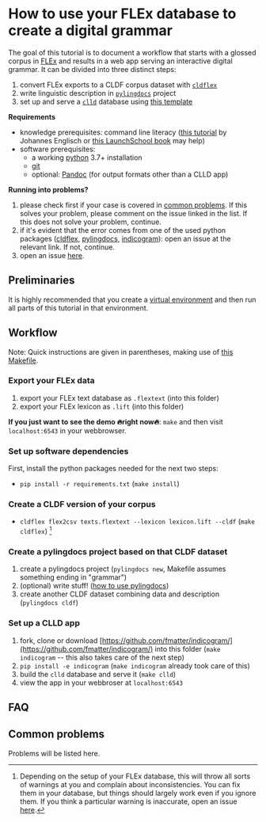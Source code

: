 # How to use your FLEx database to create a digital grammar

The goal of this tutorial is to document a workflow that starts with a glossed corpus in [FLEx](https://software.sil.org/fieldworks/) and results in a web app serving an interactive digital grammar.
It can be divided into three distinct steps:

1. convert FLEx exports to a CLDF corpus dataset with [`cldflex`](https://cldflex.readthedocs.io)
2. write linguistic description in [`pylingdocs`](https://pylingdocs.readthedocs.io) project
3. set up and serve a [`clld`](clld.org/) database using [this template](https://github.com/fmatter/indicogram/)

**Requirements**

* knowledge prerequisites: command line literacy ([this tutorial](https://github.com/dictionaria/pydictionaria/blob/master/docs/intro-commandline.md) by Johannes Englisch or [this LaunchSchool book](https://launchschool.com/books/command_line/read/introduction) may help)
* software prerequisites:
    * a working [python](https://www.python.org/) 3.7+ installation
    * [git](https://www.linode.com/docs/guides/how-to-install-git-on-linux-mac-and-windows/)
    * optional: [Pandoc](https://pandoc.org/installing.html) (for output formats other than a CLLD app)

**Running into problems?**

1. please check first if your case is covered in [common problems](#common-problems). If this solves your problem, please comment on the issue linked in the list. If this does not solve your problem, continue.
2. if it's evident that the error comes from one of the used python packages ([cldflex](https://github.com/fmatter/cldflex/issues), [pylingdocs](https://github.com/fmatter/pylingdocs/issues), [indicogram](https://github.com/fmatter/indicogram/issues)): open an issue at the relevant link. If not, continue.
3. open an issue [here](https://github.com/fmatter/flex-grammar-tutorial/issues).


## Preliminaries
It is highly recommended that you create a [virtual environment](https://docs.python.org/3/library/venv.html) and then run all parts of this tutorial in that environment.

## Workflow
Note: Quick instructions are given in parentheses, making use of [this Makefile](Makefile).

### Export your FLEx data
1. export your FLEx text database as `.flextext` (into this folder)
2. export your FLEx lexicon as `.lift` (into this folder)

**If you just want to see the demo 🔥right now🔥**: `make` and then visit `localhost:6543` in your webbrowser.

### Set up software dependencies
First, install the python packages needed for the next two steps:
* `pip install -r requirements.txt` (`make install`)

### Create a CLDF version of your corpus
* `cldflex flex2csv texts.flextext --lexicon lexicon.lift --cldf` (`make cldflex`) [^1]

### Create a pylingdocs project based on that CLDF dataset
1. create a pylingdocs project (`pylingdocs new`, Makefile assumes something ending in "grammar")
2. (optional) write stuff! ([how to use pylingdocs](https://pylingdocs.readthedocs.io/en/latest/usage.html#quick-start))
3. create another CLDF dataset combining data and description (`pylingdocs cldf`)

### Set up a CLLD app
1. fork, clone or download [https://github.com/fmatter/indicogram/](https://github.com/fmatter/indicogram/) into this folder (`make indicogram` -- this also takes care of the next step)
2. `pip install -e indicogram` (`make indicogram` already took care of this)
3. build the `clld` database and serve it (`make clld`)
4. view the app in your webbroser at `localhost:6543`

## FAQ

## Common problems
Problems will be listed here.

[^1]: Depending on the setup of your FLEx database, this will throw all sorts of warnings at you and complain about inconsistencies. You can fix them in your database, but things should largely work even if you ignore them. If you think a particular warning is inaccurate, open an issue [here](https://github.com/fmatter/cldflex/issues).